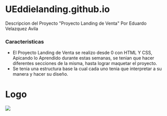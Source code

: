 # UEddielanding.github.io

Descripcion del Proyecto "Proyecto Landing de Venta" Por Eduardo Velazquez Avila

### Caracteristicas

- El Proyecto Landing de Venta se realizo desde 0 con HTML Y CSS, Apicando lo Aprendido durante estas semanas,
se tenian que hacer diferentes secciones de la misma, hasta lograr maquetar el proyecto.
- Se tenia una estructura base la cual cada uno tenia que interpretar a su manera y hacer su diseño.

# Logo

![](https://i.pinimg.com/originals/65/81/fa/6581faf164782eef958165def070487a.png)